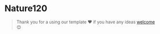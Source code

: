 # Nature120

> Thank you for a using our template ❤️ if you have any ideas [welcome](https://github.com/codempireio/react-native-codempire-template/issues) 😊
